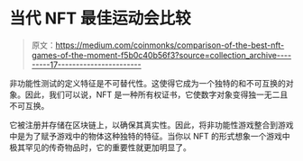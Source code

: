 # 当代 NFT 最佳运动会比较

> 原文：<https://medium.com/coinmonks/comparison-of-the-best-nft-games-of-the-moment-f5b0c40b56f3?source=collection_archive---------17----------------------->

非功能性测试的定义特征是不可替代性。这使得它成为一个独特的和不可互换的对象。因此，我们可以说，NFT 是一种所有权证书，它使数字对象变得独一无二且不可互换。

它被注册并存储在区块链上，以确保其真实性。因此，将非功能性游戏整合到游戏中是为了赋予游戏中的物体这种独特的特征。当你以 NFT 的形式想象一个游戏中极其罕见的传奇物品时，它的重要性就更加明显了。